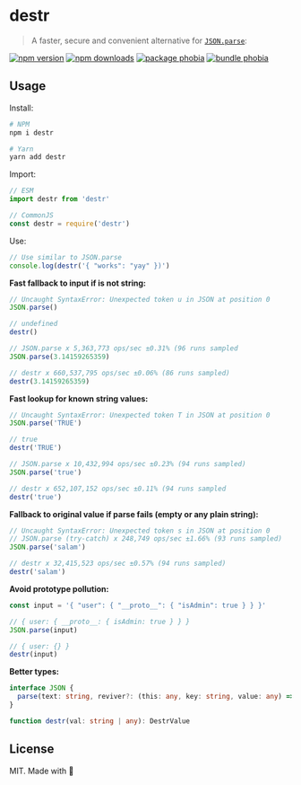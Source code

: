 # destr

> A faster, secure and convenient alternative for [`JSON.parse`](https://developer.mozilla.org/en-US/docs/Web/JavaScript/Reference/Global_Objects/JSON/parse):

[![npm version][npm-v-src]][npm-v-href]
[![npm downloads][npm-dt-src]][npm-dt-href]
[![package phobia][packagephobia-src]][packagephobia-href]
[![bundle phobia][bundlephobia-src]][bundlephobia-href]

## Usage

Install:

```bash
# NPM
npm i destr

# Yarn
yarn add destr
```

Import:

```js
// ESM
import destr from 'destr'

// CommonJS
const destr = require('destr')
```

Use:

```js
// Use similar to JSON.parse
console.log(destr('{ "works": "yay" })')
```

**Fast fallback to input if is not string:**

```js
// Uncaught SyntaxError: Unexpected token u in JSON at position 0
JSON.parse()

// undefined
destr()
```

```js
// JSON.parse x 5,363,773 ops/sec ±0.31% (96 runs sampled
JSON.parse(3.14159265359)

// destr x 660,537,795 ops/sec ±0.06% (86 runs sampled)
destr(3.14159265359)
```

**Fast lookup for known string values:**

```js
// Uncaught SyntaxError: Unexpected token T in JSON at position 0
JSON.parse('TRUE')

// true
destr('TRUE')
```

```js
// JSON.parse x 10,432,994 ops/sec ±0.23% (94 runs sampled)
JSON.parse('true')

// destr x 652,107,152 ops/sec ±0.11% (94 runs sampled
destr('true')
```

**Fallback to original value if parse fails (empty or any plain string):**

```js
// Uncaught SyntaxError: Unexpected token s in JSON at position 0
// JSON.parse (try-catch) x 248,749 ops/sec ±1.66% (93 runs sampled)
JSON.parse('salam')

// destr x 32,415,523 ops/sec ±0.57% (94 runs sampled)
destr('salam')
```

**Avoid prototype pollution:**

```js
const input = '{ "user": { "__proto__": { "isAdmin": true } } }'

// { user: { __proto__: { isAdmin: true } } }
JSON.parse(input)

// { user: {} }
destr(input)
```

**Better types:**

```ts
interface JSON {
  parse(text: string, reviver?: (this: any, key: string, value: any) => any): any
}
```

```ts
function destr(val: string | any): DestrValue
```

## License

MIT. Made with 💖

<!-- Refs -->
[npm-v-src]: https://flat.badgen.net/npm/v/destr/latest
[npm-v-href]: https://npmjs.com/package/destr

[npm-dt-src]: https://flat.badgen.net/npm/dt/destr
[npm-dt-href]: https://npmjs.com/package/destr

[packagephobia-src]: https://flat.badgen.net/packagephobia/install/destr
[packagephobia-href]: https://packagephobia.now.sh/result?p=destr

[bundlephobia-src]: https://flat.badgen.net/bundlephobia/min/destr
[bundlephobia-href]: https://bundlephobia.com/result?p=destr
